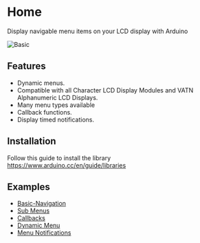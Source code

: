 # Home

Display navigable menu items on your LCD display with Arduino

![Basic](https://i.imgur.com/nViET8b.gif)

## Features

- Dynamic menus.
- Compatible with all Character LCD Display Modules and VATN Alphanumeric LCD Displays.
- Many menu types available
- Callback functions.
- Display timed notifications.

## Installation

Follow this guide to install the library https://www.arduino.cc/en/guide/libraries

## Examples
- [Basic-Navigation](Example-01-Basic-Navigation)
- [Sub Menus](Example-02-Sub-Menu)
- [Callbacks](Example-03-Callback)
- [Dynamic Menu](Example-04-Dynamic-Menu)
- [Menu Notifications](Example-05-Menu-Notifications)